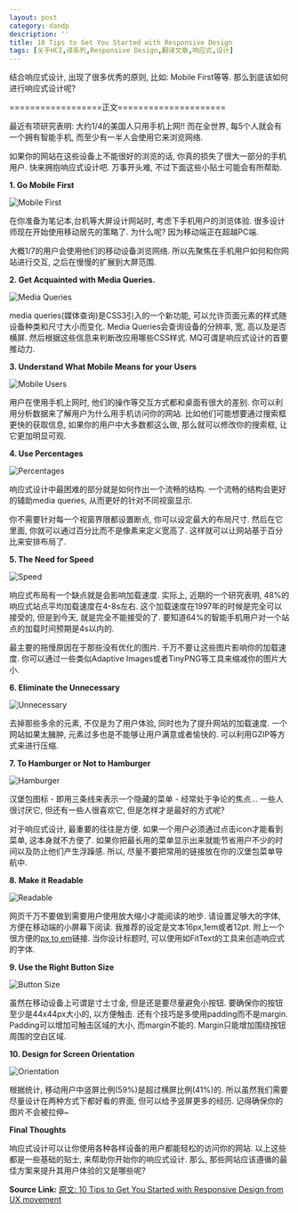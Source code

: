 ```yaml
---
layout: post
category: dandp
description: ''
title: 10 Tips to Get You Started with Responsive Design
tags: [关于HCI,译系列,Responsive Design,翻译文章,响应式,设计]
---
```


结合响应式设计, 出现了很多优秀的原则, 比如: Mobile First等等. 那么到底该如何进行响应式设计呢?

==================正文=====================

最近有项研究表明: 大约1/4的美国人只用手机上网!! 而在全世界, 每5个人就会有一个拥有智能手机, 而至少有一半人会使用它来浏览网络.

如果你的网站在这些设备上不能很好的浏览的话, 你真的损失了很大一部分的手机用户. 快来拥抱响应式设计吧. 万事开头难, 不过下面这些小贴士可能会有所帮助.

<strong>1. Go Mobile First</strong>

<img src="http://uxmovement.com/wp-content/uploads/2014/08/responsive-design-1.png" alt="Mobile First">

在你准备为笔记本,台机等大屏设计网站时, 考虑下手机用户的浏览体验. 很多设计师现在开始使用移动居先的策略了. 为什么呢? 因为移动端正在超越PC端.

大概1/7的用户会使用他们的移动设备浏览网络. 所以先聚焦在手机用户如何和你网站进行交互, 之后在慢慢的扩展到大屏范围.

<strong>2. Get Acquainted with Media Queries.</strong>

<img src="http://uxmovement.com/wp-content/uploads/2014/08/responsive-design-2.png" alt="Media Queries">

media queries(媒体查询)是CSS3引入的一个新功能, 可以允许页面元素的样式随设备种类和尺寸大小而变化. Media Queries会查询设备的分辨率, 宽, 高以及是否横屏. 然后根据这些信息来判断改应用哪些CSS样式. MQ可谓是响应式设计的首要推动力.

<strong>3. Understand What Mobile Means for your Users</strong>

<img src="http://uxmovement.com/wp-content/uploads/2014/08/responsive-design-3.png" alt="Mobile Users">

用户在使用手机上网时, 他们的操作等交互方式都和桌面有很大的差别. 你可以利用分析数据来了解用户为什么用手机访问你的网站. 比如他们可能想要通过搜索框更快的获取信息, 如果你的用户中大多数都这么做, 那么就可以修改你的搜索框, 让它更加明显可观.

<strong>4. Use Percentages</strong>

<img src="http://uxmovement.com/wp-content/uploads/2014/08/responsive-design-4.png" alt="Percentages">

响应式设计中最困难的部分就是如何作出一个流畅的结构. 一个流畅的结构会更好的辅助media queries, 从而更好的针对不同视窗显示.

你不需要针对每一个视窗界限都设置断点, 你可以设定最大的布局尺寸. 然后在它里面, 你就可以通过百分比而不是像素来定义宽高了. 这样就可以让网站基于百分比来安排布局了.

<strong>5. The Need for Speed</strong>

<img src="http://uxmovement.com/wp-content/uploads/2014/08/responsive-design-5.png" alt="Speed">

响应式布局有一个缺点就是会影响加载速度. 实际上, 近期的一个研究表明, 48%的响应式站点平均加载速度在4-8s左右. 这个加载速度在1997年的时候是完全可以接受的, 但是到今天, 就是完全不能接受的了. 要知道64%的智能手机用户对一个站点的加载时间预期是4s以内的.

最主要的拖慢原因在于那些没有优化的图片. 千万不要让这些图片影响你的加载速度. 你可以通过一些类似Adaptive Images或者TinyPNG等工具来缩减你的图片大小.

<strong>6. Eliminate the Unnecessary</strong>

<img src="http://uxmovement.com/wp-content/uploads/2014/08/responsive-design-6.png" alt="Unnecessary">

去掉那些多余的元素, 不仅是为了用户体验, 同时也为了提升网站的加载速度. 一个网站如果太臃肿, 元素过多也是不能够让用户满意或者愉快的. 可以利用GZIP等方式来进行压缩.

<strong>7. To Hamburger or Not to Hamburger</strong>

<img src="http://uxmovement.com/wp-content/uploads/2014/08/responsive-design-7.png" alt="Hamburger">

汉堡包图标 - 即用三条线来表示一个隐藏的菜单 - 经常处于争论的焦点... 一些人很讨厌它, 但还有一些人很喜欢它, 但是怎样才是最好的方式呢?

对于响应式设计, 最重要的往往是方便. 如果一个用户必须通过点击icon才能看到菜单, 这本身就不方便了. 如果你把最长用的菜单显示出来就能节省用户不少的时间以及防止他们产生浮躁感. 所以, 尽量不要把常用的链接放在你的汉堡包菜单导航中.

<strong>8. Make it Readable</strong>

<img src="http://uxmovement.com/wp-content/uploads/2014/08/responsive-design-8.png" alt="Readable">

网页千万不要做到需要用户使用放大缩小才能阅读的地步. 请设置足够大的字体, 方便在移动端的小屏幕下阅读. 我推荐的设定是文本16px,1em或者12pt. 附上一个很方便的<a href="http://pxtoem.com/">px to em</a>链接. 当你设计标题时, 可以使用如FitText的工具来创造响应式的字体.

<strong>9. Use the Right Button Size</strong>

<img src="http://uxmovement.com/wp-content/uploads/2014/08/responsive-desing-9.png" alt="Button Size">

虽然在移动设备上可谓是寸土寸金, 但是还是要尽量避免小按钮. 要确保你的按钮至少是44x44px大小的, 以方便触击. 还有个技巧是多使用padding而不是margin. Padding可以增加可触击区域的大小, 而margin不能的. Margin只能增加围绕按钮周围的空白区域.

<strong>10. Design for Screen Orientation</strong>

<img src="http://uxmovement.com/wp-content/uploads/2014/08/responsive-design-10.png" alt="Orientation">

根据统计, 移动用户中竖屏比例(59%)是超过横屏比例(41%)的. 所以虽然我们需要尽量设计在两种方式下都好看的界面, 但可以给予竖屏更多的经历. 记得确保你的图片不会被拉伸~

<strong>Final Thoughts</strong>

响应式设计可以让你使用各种各样设备的用户都能轻松的访问你的网站. 以上这些都是一些基础的贴士, 来帮助你开始你的响应式设计. 那么, 那些网站应该遵循的最佳方案来提升其用户体验的又是哪些呢?

<strong>Source Link:</strong>
<a href="http://uxmovement.com/mobile/10-tips-to-get-you-started-with-responsive-design/">原文: 10 Tips to Get You Started with Responsive Design from UX movement</a>
